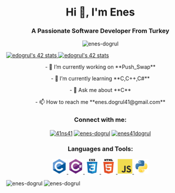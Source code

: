 <h1 align="center">Hi 👋, I'm Enes</h1>
<h3 align="center">A Passionate Software Developer From Turkey</h3>

<p align="center"> <img src="https://komarev.com/ghpvc/?username=enes-dogrul&label=Profile%20views&color=0e75b6&style=flat" alt="enes-dogrul" /> </p>
<a  href="https://github.com/JaeSeoKim/badge42"><img stlye="width:60%"src="https://badge42.vercel.app/api/v2/cl2c8c145001109ie1awr05n1/stats?cursusId=21&coalitionId=undefined" alt="edogrul's 42 stats" />
<img src="https://badge42.vercel.app/api/v2/cl2c8c145001109ie1awr05n1/stats?cursusId=9&coalitionId=piscine" alt="edogrul's 42 stats" />
</a>
<p align=center>- 🔭 I’m currently working on **Push_Swap**</p>

<p align=center>- 🌱 I’m currently learning **C,C++,C#**</p>

<p align=center>- 💬 Ask me about **C**</p>

<p align=center>- 📫 How to reach me **enes.dogrul41@gmail.com**</p>

<h3 align="center">Connect with me:</h3>
<p align="center">
<a href="https://twitter.com/41ns41" target="blank"><img align="center" src="https://raw.githubusercontent.com/rahuldkjain/github-profile-readme-generator/master/src/images/icons/Social/twitter.svg" alt="41ns41" height="30" width="40" /></a>
<a href="https://linkedin.com/in/enes-dogrul" target="blank"><img align="center" src="https://raw.githubusercontent.com/rahuldkjain/github-profile-readme-generator/master/src/images/icons/Social/linked-in-alt.svg" alt="enes-dogrul" height="30" width="40" /></a>
<a href="https://instagram.com/enes41dogrul" target="blank"><img align="center" src="https://raw.githubusercontent.com/rahuldkjain/github-profile-readme-generator/master/src/images/icons/Social/instagram.svg" alt="enes41dogrul" height="30" width="40" /></a>
</p>

<h3 align="center">Languages and Tools:</h3>
<p align="center"> <a href="https://www.cprogramming.com/" target="_blank" rel="noreferrer"> <img src="https://raw.githubusercontent.com/devicons/devicon/master/icons/c/c-original.svg" alt="c" width="40" height="40"/> </a> <a href="https://www.w3schools.com/cs/" target="_blank" rel="noreferrer"> <img src="https://raw.githubusercontent.com/devicons/devicon/master/icons/csharp/csharp-original.svg" alt="csharp" width="40" height="40"/> </a> <a href="https://www.w3schools.com/css/" target="_blank" rel="noreferrer"> <img src="https://raw.githubusercontent.com/devicons/devicon/master/icons/css3/css3-original-wordmark.svg" alt="css3" width="40" height="40"/> </a> <a href="https://www.w3.org/html/" target="_blank" rel="noreferrer"> <img src="https://raw.githubusercontent.com/devicons/devicon/master/icons/html5/html5-original-wordmark.svg" alt="html5" width="40" height="40"/> </a> <a href="https://developer.mozilla.org/en-US/docs/Web/JavaScript" target="_blank" rel="noreferrer"> <img src="https://raw.githubusercontent.com/devicons/devicon/master/icons/javascript/javascript-original.svg" alt="javascript" width="40" height="40"/> </a> <a href="https://www.python.org" target="_blank" rel="noreferrer"> <img src="https://raw.githubusercontent.com/devicons/devicon/master/icons/python/python-original.svg" alt="python" width="40" height="40"/> </a> </p>

<a style="width:60%"><img src="https://github-readme-stats.vercel.app/api?username=enes-dogrul&show_icons=true&locale=en" alt="enes-dogrul" />
<img src="https://github-readme-streak-stats.herokuapp.com/?user=enes-dogrul&" alt="enes-dogrul" /></a>
